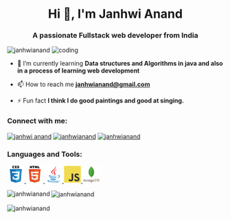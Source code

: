 <h1 align="center">Hi 👋, I'm Janhwi Anand</h1>
<h3 align="center">A passionate Fullstack web developer from India</h3>
<img src="https://media1.tenor.com/images/ba6d7d37fa1e4ca966ac7328bf43b96c/tenor.gif?itemid=18657810" align="right" alt="coding" width="400">

<p align="left"> <img src="https://komarev.com/ghpvc/?username=janhwianand&label=Profile%20views&color=0e75b6&style=flat" alt="janhwianand" /> </p>

- 🌱 I’m currently learning **Data structures and Algorithms in java and also in a process of learning web development**

- 📫 How to reach me **janhwianand@gmail.com**

- ⚡ Fun fact **I think I do good paintings and good at singing.**

<h3 align="left">Connect with me:</h3>
<p align="left">
<a href="https://linkedin.com/in/janhwi-anand-b07618274" target="blank"><img align="center" src="https://raw.githubusercontent.com/rahuldkjain/github-profile-readme-generator/master/src/images/icons/Social/linked-in-alt.svg" alt="janhwi anand" height="30" width="40" /></a>
<a href="https://instagram.com/janhwianand" target="blank"><img align="center" src="https://raw.githubusercontent.com/rahuldkjain/github-profile-readme-generator/master/src/images/icons/Social/instagram.svg" alt="janhwianand" height="30" width="40" /></a>
<a href="https://www.hackerrank.com/janhwianand" target="blank"><img align="center" src="https://raw.githubusercontent.com/rahuldkjain/github-profile-readme-generator/master/src/images/icons/Social/hackerrank.svg" alt="janhwianand" height="30" width="40" /></a>
</p>

<h3 align="left">Languages and Tools:</h3>
<p align="left"> <a href="https://www.w3schools.com/css/" target="_blank" rel="noreferrer"> <img src="https://raw.githubusercontent.com/devicons/devicon/master/icons/css3/css3-original-wordmark.svg" alt="css3" width="40" height="40"/> </a> <a href="https://www.w3.org/html/" target="_blank" rel="noreferrer"> <img src="https://raw.githubusercontent.com/devicons/devicon/master/icons/html5/html5-original-wordmark.svg" alt="html5" width="40" height="40"/> </a> <a href="https://www.java.com" target="_blank" rel="noreferrer"> <img src="https://raw.githubusercontent.com/devicons/devicon/master/icons/java/java-original.svg" alt="java" width="40" height="40"/> </a> <a href="https://developer.mozilla.org/en-US/docs/Web/JavaScript" target="_blank" rel="noreferrer"> <img src="https://raw.githubusercontent.com/devicons/devicon/master/icons/javascript/javascript-original.svg" alt="javascript" width="40" height="40"/> </a> <a href="https://www.mongodb.com/" target="_blank" rel="noreferrer"> <img src="https://raw.githubusercontent.com/devicons/devicon/master/icons/mongodb/mongodb-original-wordmark.svg" alt="mongodb" width="40" height="40"/> </a> </p>

<p><img align="left" src="https://github-readme-stats.vercel.app/api/top-langs?username=janhwianand&show_icons=true&locale=en&layout=compact" alt="janhwianand" /></p>

<p>&nbsp;<img align="center" src="https://github-readme-stats.vercel.app/api?username=janhwianand&show_icons=true&locale=en" alt="janhwianand" /></p>

<p><img align="center" src="https://github-readme-streak-stats.herokuapp.com/?user=janhwianand&" alt="janhwianand" /></p>


